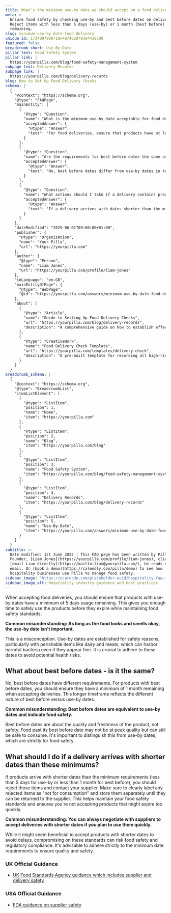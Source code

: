 ```yaml
---
title: What's the minimum use-by date we should accept on a food delivery?
meta: >
  Ensure food safety by checking use-by and best before dates on deliveries.
  Reject items with less than 5 days (use-by) or 1 month (best before)
  remaining.
slug: minimum-use-by-date-food-delivery
unique id: 1734097900719x487462979394438500
featured: false
breadcrumb short: Use-By-Date
pillar text: Food Safety System
pillar link: |
  https://yourpilla.com/blog/food-safety-management-system
subpage text: Delivery Records
subpage link: |
  https://yourpilla.com/blog/delivery-records
blog: How to Set Up Food Delivery Checks
schema: |
  {
    "@context": "https://schema.org",
    "@type": "FAQPage",
    "mainEntity": [
      {
        "@type": "Question",
        "name": "What is the minimum use-by date acceptable for food deliveries?",
        "acceptedAnswer": {
          "@type": "Answer",
          "text": "For food deliveries, ensure that products have at least 5 days of usage remaining on their use-by dates. This is to guarantee food safety and allow sufficient time for usage before the product expires."
        }
      },
      {
        "@type": "Question",
        "name": "Are the requirements for best before dates the same as use-by dates?",
        "acceptedAnswer": {
          "@type": "Answer",
          "text": "No, best before dates differ from use-by dates in terms of requirements. While use-by dates are critical for food safety, best before dates indicate quality. Ensure products with best before dates have at least 1 month remaining when accepting deliveries."
        }
      },
      {
        "@type": "Question",
        "name": "What actions should I take if a delivery contains products with dates shorter than the minimum requirements?",
        "acceptedAnswer": {
          "@type": "Answer",
          "text": "If a delivery arrives with dates shorter than the minimum required (less than 5 days for use-by or less than 1 month for best before), reject these items. Contact your supplier for return and store rejected items separately labeled as 'not for consumption' to uphold food safety standards."
        }
      }
    ],
    "dateModified": "2025-06-01T09:00:00+01:00",
    "publisher": {
      "@type": "Organization",
      "name": "Your Pilla",
      "url": "https://yourpilla.com"
    },
    "author": {
      "@type": "Person",
      "name": "Liam Jones",
      "url": "https://yourpilla.com/profile/liam-jones"
    },
    "inLanguage": "en-GB",
    "mainEntityOfPage": {
      "@type": "WebPage",
      "@id": "https://yourpilla.com/answers/minimum-use-by-date-food-delivery"
    },
    "about": [
      {
        "@type": "Article",
        "name": "Guide to Setting Up Food Delivery Checks",
        "url": "https://yourpilla.com/blog/delivery-records",
        "description": "A comprehensive guide on how to establish effective food delivery checks to ensure compliance and safety."
      },
      {
        "@type": "CreativeWork",
        "name": "Food Delivery Check Template",
        "url": "https://yourpilla.com/templates/delivery-check",
        "description": "A pre-built template for recording all high-risk food deliveries and any associated issues to maintain stringent food safety protocols."
      }
    ]
  }
breadcrumb_schema: |
  {
    "@context": "https://schema.org",
    "@type": "BreadcrumbList",
    "itemListElement": [
      {
        "@type": "ListItem",
        "position": 1,
        "name": "Home",
        "item": "https://yourpilla.com"
      },
      {
        "@type": "ListItem",
        "position": 2,
        "name": "Blog",
        "item": "https://yourpilla.com/blog"
      },
      {
        "@type": "ListItem",
        "position": 3,
        "name": "Food Safety System",
        "item": "https://yourpilla.com/blog/food-safety-management-system"
      },
      {
        "@type": "ListItem",
        "position": 4,
        "name": "Delivery Records",
        "item": "https://yourpilla.com/blog/delivery-records"
      },
      {
        "@type": "ListItem",
        "position": 5,
        "name": "Use-By-Date",
        "item": "https://yourpilla.com/answers/minimum-use-by-date-food-delivery"
      }
    ]
  }
subtitle: >-
  Date modified: 1st June 2025 | This FAQ page has been written by Pilla
  Founder, [Liam Jones](https://yourpilla.com/profile/liam-jones), click to
  [email Liam directly](https://mailto:liam@yourpilla.com/), he reads every
  email. Or [book a demo](https://calendly.com/pilla/demo) to see how
  hospitality businesses use Pilla to manage food safety.
sidebar_image: 'https://ucarecdn.com/placeholder-uuid/hospitality-faq-image.jpg'
sidebar_image_alt: Hospitality industry guidance and best practices
---
```

When accepting food deliveries, you should ensure that products with use-by dates have a minimum of 5 days usage remaining. This gives you enough time to safely use the products before they expire while maintaining food safety standards.

**Common misunderstanding: As long as the food looks and smells okay, the use-by date isn't important.**

This is a misconception. Use-by dates are established for safety reasons, particularly with perishable items like dairy and meats, which can harbor harmful bacteria even if they appear fine. It is crucial to adhere to these dates to avoid potential health risks.

## What about best before dates - is it the same?

No, best before dates have different requirements. For products with best before dates, you should ensure they have a minimum of 1 month remaining when accepting deliveries. This longer timeframe reflects the different nature of best before versus use-by dates.

**Common misunderstanding: Best before dates are equivalent to use-by dates and indicate food safety.**

Best before dates are about the quality and freshness of the product, not safety. Food past its best before date may not be at peak quality but can still be safe to consume. It's important to distinguish this from use-by dates, which are strictly for food safety.

## What should I do if a delivery arrives with shorter dates than these minimums?

If products arrive with shorter dates than the minimum requirements (less than 5 days for use-by or less than 1 month for best before), you should reject those items and contact your supplier. Make sure to clearly label any rejected items as "not for consumption" and store them separately until they can be returned to the supplier. This helps maintain your food safety standards and ensures you're not accepting products that might expire too quickly.

**Common misunderstanding: You can always negotiate with suppliers to accept deliveries with shorter dates if you plan to use them quickly.**

While it might seem beneficial to accept products with shorter dates to avoid delays, compromising on these standards can risk food safety and regulatory compliance. It's advisable to adhere strictly to the minimum date requirements to ensure quality and safety.

### UK Official Guidance

-   [UK Food Standards Agency guidance which includes supplier and delivery safety](https://www.food.gov.uk/business-guidance/managing-food-safety)

### USA Official Guidance

-   [FDA guidance on supplier safety](https://www.fda.gov/food/importing-food-products-united-states/industry-resources-third-party-audit-standards-and-fsma-supplier-verification-requirements)
